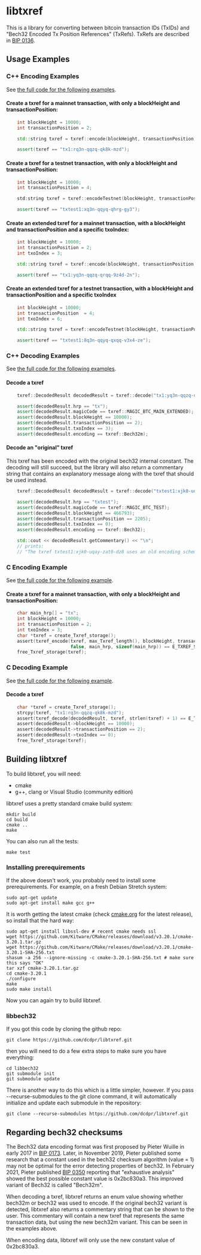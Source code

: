 # libtxref

This is a library for converting between bitcoin transaction IDs (TxIDs)
and "Bech32 Encoded Tx Position References" (TxRefs). TxRefs are
described in [BIP 0136](https://github.com/bitcoin/bips/blob/master/bip-0136.mediawiki).

## Usage Examples

### C++ Encoding Examples

See [the full code for the following examples](https://raw.githubusercontent.com/dcdpr/libtxref/master/examples/cpp_example.cpp).

#### Create a txref for a mainnet transaction, with only a blockHeight and transactionPosition:

```cpp
    int blockHeight = 10000;
    int transactionPosition = 2;

    std::string txref = txref::encode(blockHeight, transactionPosition);

    assert(txref == "tx1:rq3n-qqzq-qk8k-mzd");
```

#### Create a txref for a testnet transaction, with only a blockHeight and transactionPosition:

```cpp
    int blockHeight = 10000;
    int transactionPosition = 4;

    std:string txref = txref::encodeTestnet(blockHeight, transactionPosition);

    assert(txref == "txtest1:xq3n-qqyq-qhrg-gy3");
```

#### Create an extended txref for a mainnet transaction, with a blockHeight and transactionPosition and a specific txoIndex:

```cpp
    int blockHeight = 10000;
    int transactionPosition = 2;
    int txoIndex = 3;

    std::string txref = txref::encode(blockHeight, transactionPosition, txoIndex);

    assert(txref == "tx1:yq3n-qqzq-qrqq-9z4d-2n");
```

#### Create an extended txref for a testnet transaction, with a blockHeight and transactionPosition and a specific txoIndex

```cpp
    int blockHeight = 10000;
    int transactionPosition  = 4;
    int txoIndex = 6;

    std::string txref = txref::encodeTestnet(blockHeight, transactionPosition, txoIndex);

    assert(txref == "txtest1:8q3n-qqyq-qxqq-v3x4-ze");
```

### C++ Decoding Examples

See [the full code for the following examples](https://raw.githubusercontent.com/dcdpr/libtxref/master/examples/cpp_example.cpp).

#### Decode a txref

```cpp
    txref::DecodedResult decodedResult = txref::decode("tx1:yq3n-qqzq-qrqq-9z4d-2n");

    assert(decodedResult.hrp == "tx");
    assert(decodedResult.magicCode == txref::MAGIC_BTC_MAIN_EXTENDED);
    assert(decodedResult.blockHeight == 10000);
    assert(decodedResult.transactionPosition == 2);
    assert(decodedResult.txoIndex == 3);
    assert(decodedResult.encoding == txref::Bech32m);
```

#### Decode an "original" txref

This txref has been encoded with the original bech32 internal constant. The
decoding will still succeed, but the library will also return a commentary
string that contains an explanatory message along with the txref that should
be used instead.

```cpp
    txref::DecodedResult decodedResult = txref::decode("txtest1:xjk0-uqay-zat0-dz8");

    assert(decodedResult.hrp == "txtest");
    assert(decodedResult.magicCode == txref::MAGIC_BTC_TEST);
    assert(decodedResult.blockHeight == 466793);
    assert(decodedResult.transactionPosition == 2205);
    assert(decodedResult.txoIndex == 0);
    assert(decodedResult.encoding == txref::Bech32);

    std::cout << decodedResult.getCommentary() << "\n";
    // prints:
    // "The txref txtest1:xjk0-uqay-zat0-dz8 uses an old encoding scheme and should be updated to txtest1:xjk0-uqay-zghl-p89 See https://github.com/dcdpr/libtxref#regarding-bech32-checksums for more information."
```

### C Encoding Example

See [the full code for the following example](https://raw.githubusercontent.com/dcdpr/libtxref/master/examples/c_example.cpp).

#### Create a txref for a mainnet transaction, with only a blockHeight and transactionPosition:

```C
    char main_hrp[] = "tx";
    int blockHeight = 10000;
    int transactionPosition = 2;
    int txoIndex = 3;
    char *txref = create_Txref_storage();
    assert(txref_encode(txref, max_Txref_length(), blockHeight, transactionPosition, txoIndex,
                        false, main_hrp, sizeof(main_hrp)) == E_TXREF_SUCCESS);
    free_Txref_storage(txref);
```

### C Decoding Example

See [the full code for the following example](https://raw.githubusercontent.com/dcdpr/libtxref/master/examples/c_example.cpp).

#### Decode a txref

```C
    char *txref = create_Txref_storage();
    strcpy(txref, "tx1:rq3n-qqzq-qk8k-mzd");
    assert(txref_decode(decodedResult, txref, strlen(txref) + 1) == E_TXREF_SUCCESS);
    assert(decodedResult->blockHeight == 10000);
    assert(decodedResult->transactionPosition == 2);
    assert(decodedResult->txoIndex == 0);
    free_Txref_storage(txref);
```

## Building libtxref

To build libtxref, you will need:

* cmake
* g++, clang or Visual Studio (community edition)

libtxref uses a pretty standard cmake build system:

```
mkdir build
cd build
cmake ..
make
```

You can also run all the tests:

```
make test
```

### Installing prerequirements

If the above doesn't work, you probably need to install some
prerequirements. For example, on a fresh Debian Stretch system:

```
sudo apt-get update
sudo apt-get install make gcc g++
```

It is worth getting the latest cmake (check [cmake.org](https://cmake.org/download/) for
the latest release), so install that the hard way:

```
sudo apt-get install libssl-dev # recent cmake needs ssl
wget https://github.com/Kitware/CMake/releases/download/v3.20.1/cmake-3.20.1.tar.gz
wget https://github.com/Kitware/CMake/releases/download/v3.20.1/cmake-3.20.1-SHA-256.txt
shasum -a 256 --ignore-missing -c cmake-3.20.1-SHA-256.txt # make sure this says "OK"
tar xzf cmake-3.20.1.tar.gz
cd cmake-3.20.1
./configure
make 
sudo make install
```

Now you can again try to build libtxref.

### libbech32

If you got this code by cloning the github repo:

```
git clone https://github.com/dcdpr/libtxref.git
```

then you will need to do a few extra steps to make sure you have everything:

```
cd libbech32
git submodule init
git submodule update
```

There is another way to do this which is a little simpler, however. If
you pass --recurse-submodules to the git clone command, it will
automatically initialize and update each submodule in the repository:

```
git clone --recurse-submodules https://github.com/dcdpr/libtxref.git
```

## Regarding bech32 checksums

The Bech32 data encoding format was first proposed by Pieter Wuille in early 2017 in
[BIP 0173](https://github.com/bitcoin/bips/blob/master/bip-0173.mediawiki). Later, in November 2019, Pieter published
some research that a constant used in the bech32 checksum algorithm (value = 1) may not be
optimal for the error detecting properties of bech32. In February 2021, Pieter published
[BIP 0350](https://github.com/bitcoin/bips/blob/master/bip-0350.mediawiki) reporting that "exhaustive analysis" showed the best possible constant value is
0x2bc830a3. This improved variant of Bech32 is called "Bech32m".

When decoding a txref, libtxref returns an enum value showing whether bech32m or bech32
was used to encode. If the original bech32 variant is detected, libtxref also returns a
commentary string that can be shown to the user. This commentary will contain a new txref that represents
the same transaction data, but using the new bech32m variant. This can be seen in the examples above.

When encoding data, libtxref will only use the new constant value of 0x2bc830a3.

